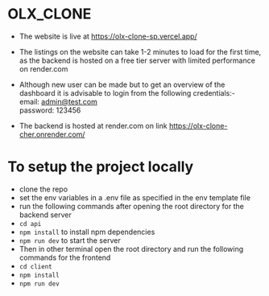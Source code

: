 # OLX_CLONE

- The website is live at https://olx-clone-sp.vercel.app/
- The listings on the website can take 1-2 minutes to load for the first time, as the backend is hosted on a free tier server with limited performance on render.com
- Although new user can be made but to get an overview of the dashboard it is advisable to login from the following credentials:- <br>
email: admin@test.com  <br>
password: 123456

- The backend is hosted at render.com on link https://olx-clone-cher.onrender.com/


# To setup the project locally

- clone the repo <br>
- set the env variables in a .env file as specified in the env template file <br>
- run the following commands after opening the root directory for the backend server<br>
- `cd api`
- `npm install` to install npm dependencies
- `npm run dev` to start the server
 - Then in other terminal open the root directory and run the following commands for the frontend
- `cd client`
- `npm install`
- `npm run dev` 
